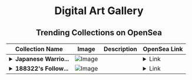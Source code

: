 <div align="center">

# Digital Art Gallery

## Trending Collections on OpenSea

| Collection Name                       | Image                                                                                     | Description                       | OpenSea Link                                                                                          |
|---------------------------------------|-------------------------------------------------------------------------------------------|-----------------------------------|--------------------------------------------------------------------------------------------------------|
| **<details><summary>Japanese Warrio...</summary>Japanese Warrior</details>** | ![Image](https://i.seadn.io/s/raw/files/91cf32ffb5ae64385e29a02d1852385d.jpg?w=500&auto=format?w=200&auto=format) |  | <details><summary>Link</summary>[Japanese Warrior](https://opensea.io/collection/japanese-warrior-5)</details> |
| **<details><summary>188322's Follow...</summary>188322's Follower</details>** | ![Image](https://i.seadn.io/s/raw/files/19f9f090920392cc3650cbdf4361755b.png?w=500&auto=format?w=200&auto=format) |  | <details><summary>Link</summary>[188322's Follower](https://opensea.io/collection/188322-s-follower)</details> |

</div>